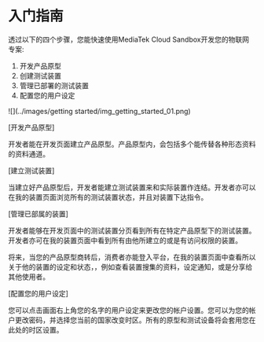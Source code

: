 # 入门指南

透过以下的四个步骤，您能快速使用MediaTek Cloud Sandbox开发您的物联网专案:

1. 开发产品原型
2. 创建测试装置
3. 管理已部署的测试装置
4. 配置您的用户设定



![](../images/getting started/img_getting_started_01.png)

[开发产品原型]

开发者能在开发页面建立产品原型。产品原型内，会包括多个能传替各种形态资料的资料通道。

[建立测试装置]

当建立好产品原型后，开发者能建立测试装置来和实际装置作连结。开发者亦可以在我的装置页面浏览所有的测试装置状态，并且对装置下达指令。

[管理已部属的装置]

开发者能够在开发页面中的测试装置分页看到所有在特定产品原型下的测试装置。开发者亦可在我的装置页面中看到所有由他所建立的或是有访问权限的装置。

将来，当您的产品原型商转后，消费者亦能登入平台，在我的装置页面中查看所以关于他的装置的设定和状态，，例如查看装置搜集的资料，设定通知，或是分享给其他使用者。

[配置您的用户设定]

您可以点击画面右上角您的名字的用户设定来更改您的帐户设置。您可以为您的帐户更改密码，并选择您当前的国家改变时区。所有的原型和测试设备将会套用您在此处的时区设置。

